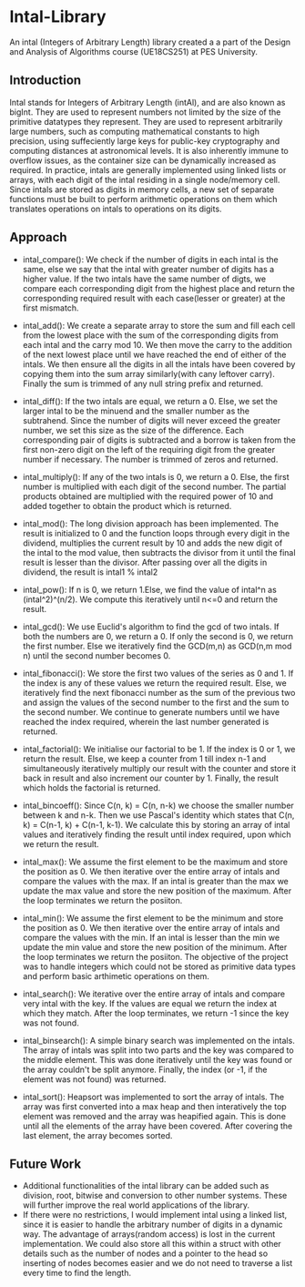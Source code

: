 # Intal-Library
An intal (Integers of Arbitrary Length) library created a a part of the Design and Analysis of Algorithms course (UE18CS251) at PES University.

## Introduction

Intal stands for Integers of Arbitrary Length (intAl), and are also known as bigInt. They are used to represent numbers not
limited by the size of the primitive datatypes they represent. They are used to represent arbitrarily large numbers, such 
as computing mathematical constants to high precision, using suffeciently large keys for public-key cryptography and 
computing distances at astronomical levels. It is also inherently immune to overflow issues, as the container size 
can be dynamically increased as required. In practice, intals are generally implemented using linked lists or arrays, 
with each digit of the intal residing in a single node/memory cell. Since intals are stored as digits in memory cells,
a new set of separate functions must be built to perform arithmetic operations on them which translates operations on intals to
operations on its digits.

## Approach

* intal_compare():
We check if the number of digits in each intal is the same, else we say that the intal with greater number of digits
has a higher value. If the two intals have the same number of digts, we compare each corresponding digit from the 
highest place and return the corresponding required result with each case(lesser or greater) at the first mismatch.

* intal_add():
We create a separate array to store the sum and fill each cell from the lowest place with the sum of the corresponding
digits from each intal and the carry mod 10. We then move the carry to the addition of the next lowest place until we have
reached the end of either of the intals. We then ensure all the digits in all the intals have been covered by copying them
into the sum array similarly(with cany leftover carry). Finally the sum is trimmed of any null string prefix and returned.

* intal_diff():
If the two intals are equal, we return a 0. Else, we set the larger intal to be the minuend and the smaller number as the
subtrahend. Since the number of digits will never exceed the greater number, we set this size as the size of the difference.
Each corresponding pair of digits is subtracted and a borrow is taken from the first non-zero digit on the left of the 
requiring digit from the greater number if necessary. The number is trimmed of zeros and returned.

* intal_multiply():
If any of the two intals is 0, we return a 0. Else, the first number is multiplied with each digit of the second number.
The partial products obtained are multiplied with the required power of 10 and added together to obtain the product which
is returned.

* intal_mod():
The long division approach has been implemented. The result is initialized to 0 and the function loops through every digit 
in the dividend, multiplies the current result by 10 and adds the new digit of the intal to the mod value, then subtracts 
the divisor from it until the final result is lesser than the divisor. After passing over all the digits in dividend, 
the result is intal1 % intal2

* intal_pow():
If n is 0, we return 1.Else, we find the value of intal^n as (intal^2)^(n/2). We compute this iteratively until
n<=0 and return the result. 

* intal_gcd():
We use Euclid's algorithm to find the gcd of two intals. If both the numbers are 0, we return a 0. If only the second is 0,
we return the first number. Else we iteratively find the GCD(m,n) as GCD(n,m mod n) until the second number becomes 0.

* intal_fibonacci():
We store the first two values of the series as 0 and 1. If the index is any of these values we return the required result.
Else, we iteratively find the next fibonacci number as the sum of the previous two and assign the values of the second number
to the first and the sum to the second number. We continue to generate numbers until we have reached the index required, wherein 
the last number generated is returned.

* intal_factorial():
We initialise our factorial to be 1. If the index is 0 or 1, we return the result. Else, we keep a counter from 1 till 
index n-1 and simultaneously iteratively multiply our result with the counter and store it back in result and also increment
our counter by 1. Finally, the result which holds the factorial is returned.

* intal_bincoeff():
Since C(n, k) = C(n, n-k) we choose the smaller number between k and n-k. Then we use Pascal's identity which states 
that C(n, k) = C(n-1, k) + C(n-1, k-1). We calculate this by storing an array of intal values and iteratively finding the 
result until index required, upon which we return the result.

* intal_max():
We assume the first element to be the maximum and store the position as 0. We then iterative over the entire array of 
intals and compare the values with the max. If an intal is greater than the max we update the max value and store the new
position of the maximum. After the loop terminates we return the posiiton.

* intal_min():
We assume the first element to be the minimum and store the position as 0. We then iterative over the entire array of 
intals and compare the values with the min. If an intal is lesser than the min we update the min value and store the new
position of the minimum. After the loop terminates we return the posiiton. The objective of the project was to handle integers which could not be stored as primitive data types and perform basic arthimetic operations on them.

* intal_search():
We iterative over the entire array of intals and compare very intal with the key. If the values are equal we return
the index at which they match. After the loop terminates, we return -1 since the key was not found.

* intal_binsearch():
A simple binary search was implemented on the intals. The array of intals was split into two parts and the key was compared
to the middle element. This was done iteratively until the key was found or the array couldn't be split anymore. Finally,
the index (or -1, if the element was not found) was returned.

* intal_sort():
Heapsort was implemented to sort the array of intals. The array was first converted into a max heap and then interatively 
the top element was removed and the array was heapified again. This is done until all the elements of the array have been
covered. After covering the last element, the array becomes sorted.

## Future Work

* Additional functionalities of the intal library can be added such as division, root, bitwise and conversion to other
number systems. These will further improve the real world applications of the library. 
* If there were no restrictions, I would implement intal using a linked list, since it is easier to handle the arbitrary
number of digits in a dynamic way. The advantage of arrays(random access) is lost in the current implementation. We could also
store all this within a struct with other details such as the number of nodes and a pointer to the head so inserting of nodes
becomes easier and we do not need to traverse a list every time to find the length.
